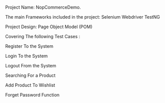 
Project Name:
NopCommerceDemo.

The main Frameworks included in the project:
Selenium Webdriver
TestNG

Project Design:
Page Object Model (POM)

Covering The following Test Cases :

Register To the System

Login To the System

Logout From the System

Searching For a Product

Add Product To Wishlist

Forget Password Function
